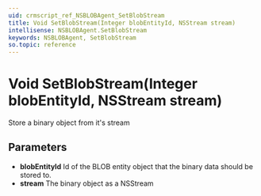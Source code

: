 ```yaml
---
uid: crmscript_ref_NSBLOBAgent_SetBlobStream
title: Void SetBlobStream(Integer blobEntityId, NSStream stream)
intellisense: NSBLOBAgent.SetBlobStream
keywords: NSBLOBAgent, SetBlobStream
so.topic: reference
---
```


# Void SetBlobStream(Integer blobEntityId, NSStream stream)

Store a binary object from it's stream

## Parameters

* **blobEntityId** Id of the BLOB entity object that the binary data should be stored to.
* **stream** The binary object as a NSStream
